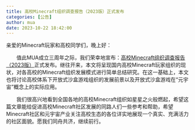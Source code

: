 ```yaml
---
title: 高校Minecraft组织调查报告（2023版）正式发布
categories: [公告]
author: mua
date: 2023-10-22 18:42:00
---
```


​亲爱的Minecraft玩家和高校同学们，晚上好：

　　值此MUA成立三周年之际，我们荣幸地宣布：[高校Minecraft组织调查报告（2023版）](https://www.mualliance.cn/report)正式发布。继往开来，本文将呈现国内高校Minecraft玩家组织的现状，对各高校的Minecraft组织发展模式进行简单总结研究。在这一基础上，本文也将讨论高校体系下开放式沙盒游戏组织的发展前景以及开放式沙盒游戏在“元宇宙”概念上的实际应用。

　　我们很高兴地看到全国各地的高校Minecraft组织如星星之火般燃起，希望这篇文章能给促进高校Minecraft社区发展的同路人们一些参考和帮助，希望Minecraft社区和元宇宙产业关注高校生态的各位详实地展现一个真实、充满活力的社区面貌。愿我们同舟共济，继续前行。